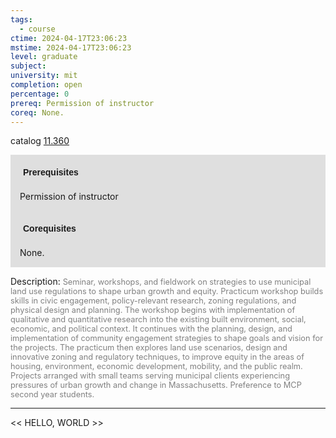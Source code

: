 ```yaml
---
tags:
  - course
ctime: 2024-04-17T23:06:23
mstime: 2024-04-17T23:06:23
level: graduate
subject: 
university: mit
completion: open
percentage: 0
prereq: Permission of instructor
coreq: None.
---
```


catalog [11.360](http://student.mit.edu/catalog/m11c.html#11.360)

<span style="display: block; padding: 15px; background-color: rgb(100, 100, 100, 0.2);"><font id="m_prereq552_0" style="display: block; font-family: Arial, sans-serif; font-weight: bold; padding: 5px">Prerequisites</font><br><span id="prereq552_0">Permission of instructor</span></span>
<span style="display: block; padding: 15px; background-color: rgb(100, 100, 100, 0.2);"><font id="m_coreq552_0" style="display: block; font-family: Arial, sans-serif; font-weight: bold; padding: 5px">Corequisites</font><br><span id="coreq552_0">None.</span></span>

<font style="">Description:</font>
<font style="color: grey; font-size: 0.8rem;">Seminar, workshops, and fieldwork on strategies to use municipal land use regulations to shape urban growth and equity. Practicum workshop builds skills in civic engagement, policy-relevant research, zoning regulations, and physical design and planning. The workshop begins with implementation of qualitative and quantitative research into the existing built environment, social, economic, and political context. It continues with the planning, design, and implementation of community engagement strategies to shape goals and vision for the projects. The practicum then explores land use scenarios, design and innovative zoning and regulatory techniques, to improve equity in the areas of housing, environment, economic development, mobility, and the public realm. Projects arranged with small teams serving municipal clients experiencing pressures of urban growth and change in Massachusetts. Preference to MCP second year students.</font>



---

<< HELLO, WORLD >>

